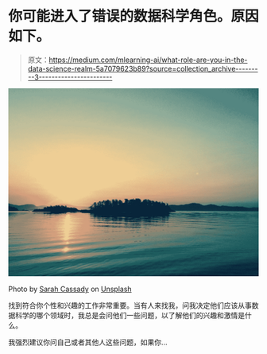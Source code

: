# 你可能进入了错误的数据科学角色。原因如下。

> 原文：<https://medium.com/mlearning-ai/what-role-are-you-in-the-data-science-realm-5a7079623b89?source=collection_archive---------3----------------------->

![](img/96c9fd9ad7928a330a50cf789d8c4076.png)

Photo by [Sarah Cassady](https://unsplash.com/@sarahcassady?utm_source=medium&utm_medium=referral) on [Unsplash](https://unsplash.com?utm_source=medium&utm_medium=referral)

找到符合你个性和兴趣的工作非常重要。当有人来找我，问我决定他们应该从事数据科学的哪个领域时，我总是会问他们一些问题，以了解他们的兴趣和激情是什么。

我强烈建议你问自己或者其他人这些问题，如果你…